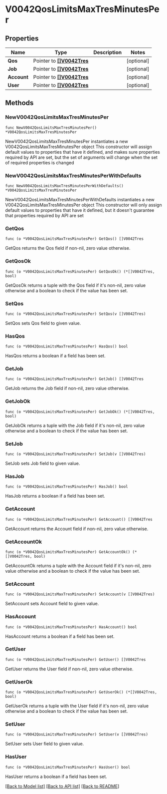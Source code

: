 # V0042QosLimitsMaxTresMinutesPer

## Properties

Name | Type | Description | Notes
------------ | ------------- | ------------- | -------------
**Qos** | Pointer to [**[]V0042Tres**](V0042Tres.md) |  | [optional] 
**Job** | Pointer to [**[]V0042Tres**](V0042Tres.md) |  | [optional] 
**Account** | Pointer to [**[]V0042Tres**](V0042Tres.md) |  | [optional] 
**User** | Pointer to [**[]V0042Tres**](V0042Tres.md) |  | [optional] 

## Methods

### NewV0042QosLimitsMaxTresMinutesPer

`func NewV0042QosLimitsMaxTresMinutesPer() *V0042QosLimitsMaxTresMinutesPer`

NewV0042QosLimitsMaxTresMinutesPer instantiates a new V0042QosLimitsMaxTresMinutesPer object
This constructor will assign default values to properties that have it defined,
and makes sure properties required by API are set, but the set of arguments
will change when the set of required properties is changed

### NewV0042QosLimitsMaxTresMinutesPerWithDefaults

`func NewV0042QosLimitsMaxTresMinutesPerWithDefaults() *V0042QosLimitsMaxTresMinutesPer`

NewV0042QosLimitsMaxTresMinutesPerWithDefaults instantiates a new V0042QosLimitsMaxTresMinutesPer object
This constructor will only assign default values to properties that have it defined,
but it doesn't guarantee that properties required by API are set

### GetQos

`func (o *V0042QosLimitsMaxTresMinutesPer) GetQos() []V0042Tres`

GetQos returns the Qos field if non-nil, zero value otherwise.

### GetQosOk

`func (o *V0042QosLimitsMaxTresMinutesPer) GetQosOk() (*[]V0042Tres, bool)`

GetQosOk returns a tuple with the Qos field if it's non-nil, zero value otherwise
and a boolean to check if the value has been set.

### SetQos

`func (o *V0042QosLimitsMaxTresMinutesPer) SetQos(v []V0042Tres)`

SetQos sets Qos field to given value.

### HasQos

`func (o *V0042QosLimitsMaxTresMinutesPer) HasQos() bool`

HasQos returns a boolean if a field has been set.

### GetJob

`func (o *V0042QosLimitsMaxTresMinutesPer) GetJob() []V0042Tres`

GetJob returns the Job field if non-nil, zero value otherwise.

### GetJobOk

`func (o *V0042QosLimitsMaxTresMinutesPer) GetJobOk() (*[]V0042Tres, bool)`

GetJobOk returns a tuple with the Job field if it's non-nil, zero value otherwise
and a boolean to check if the value has been set.

### SetJob

`func (o *V0042QosLimitsMaxTresMinutesPer) SetJob(v []V0042Tres)`

SetJob sets Job field to given value.

### HasJob

`func (o *V0042QosLimitsMaxTresMinutesPer) HasJob() bool`

HasJob returns a boolean if a field has been set.

### GetAccount

`func (o *V0042QosLimitsMaxTresMinutesPer) GetAccount() []V0042Tres`

GetAccount returns the Account field if non-nil, zero value otherwise.

### GetAccountOk

`func (o *V0042QosLimitsMaxTresMinutesPer) GetAccountOk() (*[]V0042Tres, bool)`

GetAccountOk returns a tuple with the Account field if it's non-nil, zero value otherwise
and a boolean to check if the value has been set.

### SetAccount

`func (o *V0042QosLimitsMaxTresMinutesPer) SetAccount(v []V0042Tres)`

SetAccount sets Account field to given value.

### HasAccount

`func (o *V0042QosLimitsMaxTresMinutesPer) HasAccount() bool`

HasAccount returns a boolean if a field has been set.

### GetUser

`func (o *V0042QosLimitsMaxTresMinutesPer) GetUser() []V0042Tres`

GetUser returns the User field if non-nil, zero value otherwise.

### GetUserOk

`func (o *V0042QosLimitsMaxTresMinutesPer) GetUserOk() (*[]V0042Tres, bool)`

GetUserOk returns a tuple with the User field if it's non-nil, zero value otherwise
and a boolean to check if the value has been set.

### SetUser

`func (o *V0042QosLimitsMaxTresMinutesPer) SetUser(v []V0042Tres)`

SetUser sets User field to given value.

### HasUser

`func (o *V0042QosLimitsMaxTresMinutesPer) HasUser() bool`

HasUser returns a boolean if a field has been set.


[[Back to Model list]](../README.md#documentation-for-models) [[Back to API list]](../README.md#documentation-for-api-endpoints) [[Back to README]](../README.md)


